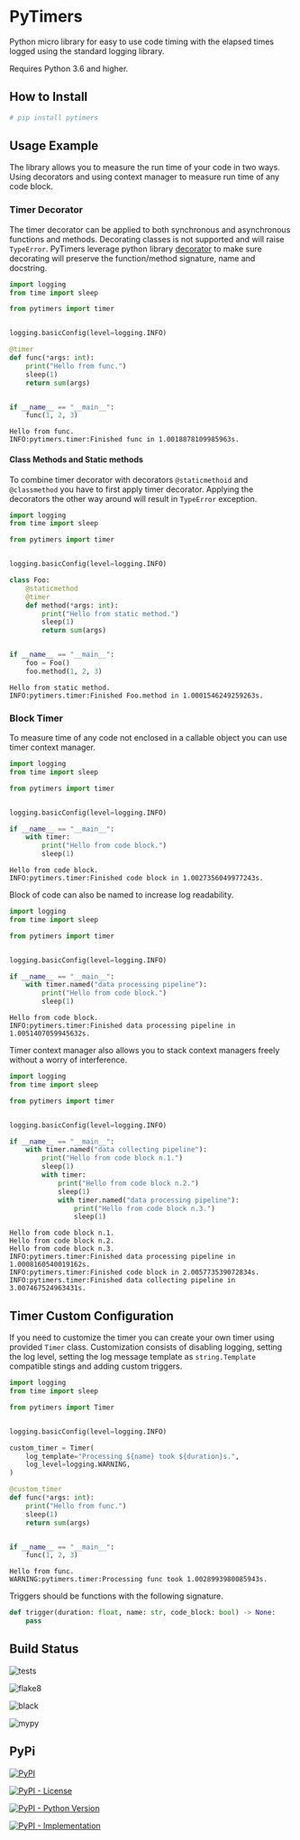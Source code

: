 # PyTimers
Python micro library for easy to use code timing with the elapsed times logged using the standard
 logging library.

Requires Python 3.6 and higher.

## How to Install

```bash
# pip install pytimers
```

## Usage Example

The library allows you to measure the run time of your code in two ways. Using decorators and 
 using  context manager to measure run time of any code block.

### Timer Decorator

The timer decorator can be applied to both synchronous and asynchronous functions and methods.
 Decorating classes is not supported and will raise `TypeError`. PyTimers leverage python library 
 [decorator](https://github.com/micheles/decorator) to make sure decorating will preserve the 
 function/method signature, name and docstring.

```python
import logging
from time import sleep

from pytimers import timer


logging.basicConfig(level=logging.INFO)

@timer
def func(*args: int):
    print("Hello from func.")
    sleep(1)
    return sum(args)


if __name__ == "__main__":
    func(1, 2, 3)
```

```
Hello from func.
INFO:pytimers.timer:Finished func in 1.0018878109985963s.
```

#### Class Methods and Static methods

To combine timer decorator with decorators `@staticmethoid` and `@classmethod` you have to first
 apply timer decorator. Applying the decorators the other way around will result in `TypeError`
 exception. 
 
```python
import logging
from time import sleep

from pytimers import timer


logging.basicConfig(level=logging.INFO)

class Foo:
    @staticmethod
    @timer
    def method(*args: int):
        print("Hello from static method.")
        sleep(1)
        return sum(args)


if __name__ == "__main__":
    foo = Foo()    
    foo.method(1, 2, 3)
```

```
Hello from static method.
INFO:pytimers.timer:Finished Foo.method in 1.0001546249259263s.
```

### Block Timer
  
To measure time of any code not enclosed in a callable object you can use timer context manager.
  
```python
import logging
from time import sleep

from pytimers import timer


logging.basicConfig(level=logging.INFO)

if __name__ == "__main__":
    with timer:
        print("Hello from code block.")
        sleep(1)
```

```
Hello from code block.
INFO:pytimers.timer:Finished code block in 1.0027356049977243s.
```

Block of code can also be named to increase log readability.

```python
import logging
from time import sleep

from pytimers import timer


logging.basicConfig(level=logging.INFO)

if __name__ == "__main__":
    with timer.named("data processing pipeline"):
        print("Hello from code block.")
        sleep(1)
```

```
Hello from code block.
INFO:pytimers.timer:Finished data processing pipeline in 1.0051407059945632s.
```

Timer context manager also allows you to stack context managers freely without a worry of
 interference. 

```python
import logging
from time import sleep

from pytimers import timer


logging.basicConfig(level=logging.INFO)

if __name__ == "__main__":
    with timer.named("data collecting pipeline"):
        print("Hello from code block n.1.")
        sleep(1)
        with timer:
            print("Hello from code block n.2.")
            sleep(1)
            with timer.named("data processing pipeline"):
                print("Hello from code block n.3.")
                sleep(1)
```

```
Hello from code block n.1.
Hello from code block n.2.
Hello from code block n.3.
INFO:pytimers.timer:Finished data processing pipeline in 1.0008160540019162s.
INFO:pytimers.timer:Finished code block in 2.005773539072834s.
INFO:pytimers.timer:Finished data collecting pipeline in 3.007467524963431s.
```

## Timer Custom Configuration

If you need to customize the timer you can create your own timer using provided `Timer` class.
 Customization consists of disabling logging, setting the log level, setting the log message
 template as `string.Template` compatible stings and adding custom triggers.

```python
import logging
from time import sleep

from pytimers import Timer


logging.basicConfig(level=logging.INFO)

custom_timer = Timer(
    log_template="Processing ${name} took ${duration}s.",
    log_level=logging.WARNING,
)

@custom_timer
def func(*args: int):
    print("Hello from func.")
    sleep(1)
    return sum(args)


if __name__ == "__main__":
    func(1, 2, 3)
```

```
Hello from func.
WARNING:pytimers.timer:Processing func took 1.0028993980085943s.
```

Triggers should be functions with the following signature.
  
```python
def trigger(duration: float, name: str, code_block: bool) -> None:
    pass
``` 

## Build Status

![tests](https://github.com/michalfilippi/pytimers/workflows/tests/badge.svg)

![flake8](https://github.com/michalfilippi/pytimers/workflows/flake8/badge.svg)

![black](https://github.com/michalfilippi/pytimers/workflows/black/badge.svg)

![mypy](https://github.com/michalfilippi/pytimers/workflows/mypy/badge.svg)

## PyPi

[
    ![PyPI](https://img.shields.io/pypi/v/pytimers)
](https://pypi.python.org/pypi/pytimers/)

[
    ![PyPI - License](https://img.shields.io/pypi/l/pytimers)
](https://pypi.python.org/pypi/pytimers/)

[
    ![PyPI - Python Version](https://img.shields.io/pypi/pyversions/pytimers)
](https://pypi.python.org/pypi/pytimers/)

[
    ![PyPI - Implementation](https://img.shields.io/pypi/implementation/pytimers)
](https://pypi.python.org/pypi/pytimers/)
